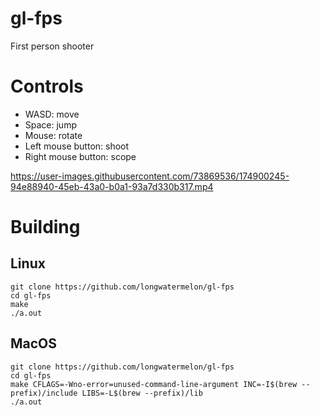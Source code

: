 # gl-fps
First person shooter

# Controls
* WASD: move
* Space: jump
* Mouse: rotate
* Left mouse button: shoot
* Right mouse button: scope

https://user-images.githubusercontent.com/73869536/174900245-94e88940-45eb-43a0-b0a1-93a7d330b317.mp4

# Building
## Linux
```
git clone https://github.com/longwatermelon/gl-fps
cd gl-fps
make
./a.out
```

## MacOS
```
git clone https://github.com/longwatermelon/gl-fps
cd gl-fps
make CFLAGS=-Wno-error=unused-command-line-argument INC=-I$(brew --prefix)/include LIBS=-L$(brew --prefix)/lib
./a.out
```

